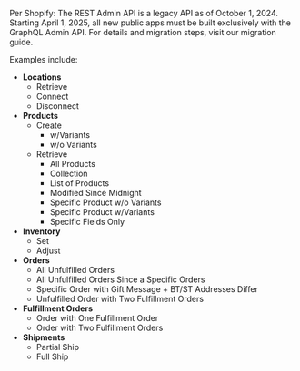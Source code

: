 Per Shopify: The REST Admin API is a legacy API as of October 1, 2024. Starting April 1, 2025, all new public apps must be built exclusively with the GraphQL Admin API. For details and migration steps, visit our migration guide.

Examples include:
- <b>Locations</b>
  - Retrieve
  - Connect
  - Disconnect
- <b>Products</b>
    - Create
	    - w/Variants
	    - w/o Variants
  - Retrieve
	  - All Products
	  - Collection
	  - List of Products
	  - Modified Since Midnight
	  - Specific Product w/o Variants
	  - Specific Product w/Variants
	  - Specific Fields Only
- <b>Inventory</b>
  - Set
  - Adjust
- <b>Orders</b>
  - All Unfulfilled Orders
  - All Unfulfilled Orders Since a Specific Orders
  - Specific Order with Gift Message + BT/ST Addresses Differ
  - Unfulfilled Order with Two Fulfillment Orders
- <b>Fulfillment Orders</b>
  - Order with One Fulfillment Order
  - Order with Two Fulfillment Orders
- <b>Shipments</b>
  - Partial Ship
  - Full Ship
